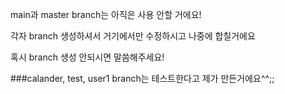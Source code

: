 main과 master branch는 아직은 사용 안할 거에요!

각자 branch 생성하셔서 거기에서만 수정하시고 나중에 합칠거에요

혹시 branch 생성 안되시면 말씀해주세요!

###calander, test, user1 branch는 테스트한다고 제가 만든거에요^^;;
